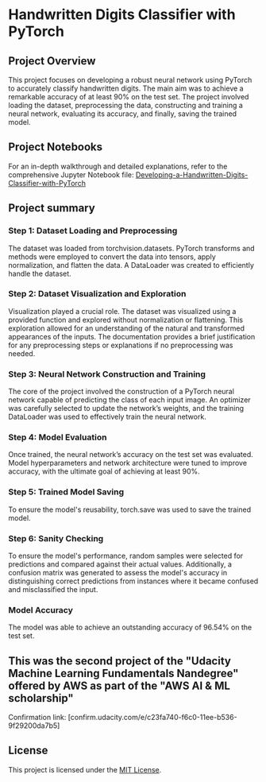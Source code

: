 # Handwritten Digits Classifier with PyTorch

## Project Overview

This project focuses on developing a robust neural network using PyTorch to accurately classify handwritten digits. The main aim was to achieve a remarkable accuracy of at least 90% on the test set. The project involved loading the dataset, preprocessing the data, constructing and training a neural network, evaluating its accuracy, and finally, saving the trained model.

## Project Notebooks

For an in-depth walkthrough and detailed explanations, refer to the comprehensive Jupyter Notebook file: [Developing-a-Handwritten-Digits-Classifier-with-PyTorch](https://github.com/Kshishtawy/Developing-a-Handwritten-Digits-Classifier-with-PyTorch/blob/main/Developing-a-Handwritten-Digits-Classifier-with-PyTorch.ipynb)

## Project summary

### Step 1: Dataset Loading and Preprocessing

The dataset was loaded from torchvision.datasets. PyTorch transforms and methods were employed to convert the data into tensors, apply normalization, and flatten the data. A DataLoader was created to efficiently handle the dataset.

### Step 2: Dataset Visualization and Exploration

Visualization played a crucial role. The dataset was visualized using a provided function and explored without normalization or flattening. This exploration allowed for an understanding of the natural and transformed appearances of the inputs. The documentation provides a brief justification for any preprocessing steps or explanations if no preprocessing was needed.

### Step 3: Neural Network Construction and Training

The core of the project involved the construction of a PyTorch neural network capable of predicting the class of each input image. An optimizer was carefully selected to update the network’s weights, and the training DataLoader was used to effectively train the neural network.

### Step 4: Model Evaluation

Once trained, the neural network’s accuracy on the test set was evaluated. Model hyperparameters and network architecture were tuned to improve accuracy, with the ultimate goal of achieving at least 90%.

### Step 5: Trained Model Saving

To ensure the model's reusability, torch.save was used to save the trained model.

### Step 6: Sanity Checking
To ensure the model's performance, random samples were selected for predictions and compared against their actual values. Additionally, a confusion matrix was generated to assess the model's accuracy in distinguishing correct predictions from instances where it became confused and misclassified the input.

### Model Accuracy

The model was able to achieve an outstanding accuracy of 96.54% on the test set.

## This was the second project of the "Udacity Machine Learning Fundamentals Nandegree" offered by AWS as part of the "AWS AI & ML scholarship"
Confirmation  link: [confirm.udacity.com/e/c23fa740-f6c0-11ee-b536-9f29200da7b5]
## License



This project is licensed under the [MIT License](LICENSE).

